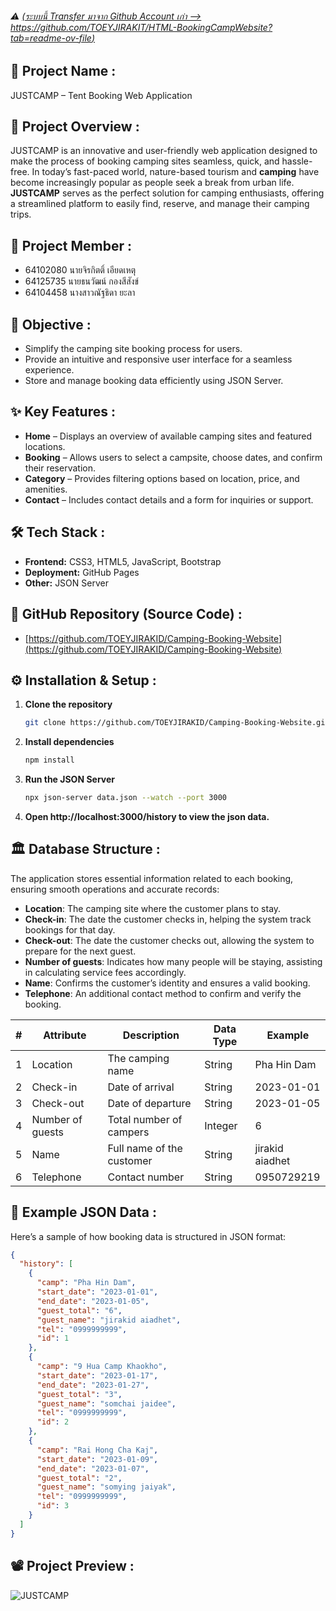 ###### ⚠️ [(ระบบนี้ Transfer มาจาก Github Account เก่า --> https://github.com/TOEYJIRAKIT/HTML-BookingCampWebsite?tab=readme-ov-file)](https://github.com/TOEYJIRAKIT/HTML-BookingCampWebsite?tab=readme-ov-file)

## 🚀 **Project Name** :

JUSTCAMP – Tent Booking Web Application

## 📌 **Project Overview** :

JUSTCAMP is an innovative and user-friendly web application designed to make the process of booking camping sites seamless, quick, and hassle-free. In today’s fast-paced world, nature-based tourism and **camping** have become increasingly popular as people seek a break from urban life. **JUSTCAMP** serves as the perfect solution for camping enthusiasts, offering a streamlined platform to easily find, reserve, and manage their camping trips.

## 🙏 **Project Member** :

- 64102080 นายจิรกิตติ์ เอียดเหตุ
- 64125735 นายธนวัฒน์ กองสีสังข์
- 64104458 นางสาวณัฐธิดา ยะลา

## 🎯 **Objective** :

- Simplify the camping site booking process for users.
- Provide an intuitive and responsive user interface for a seamless experience.
- Store and manage booking data efficiently using JSON Server.

## ✨ **Key Features** :

- **Home** – Displays an overview of available camping sites and featured locations.
- **Booking** – Allows users to select a campsite, choose dates, and confirm their reservation.
- **Category** – Provides filtering options based on location, price, and amenities.
- **Contact** – Includes contact details and a form for inquiries or support.

## 🛠 **Tech Stack** :

- **Frontend:** CSS3, HTML5, JavaScript, Bootstrap
- **Deployment:** GitHub Pages
- **Other:** JSON Server

## 📂 **GitHub Repository (Source Code)** :

- [https://github.com/TOEYJIRAKID/Camping-Booking-Website](https://github.com/TOEYJIRAKID/Camping-Booking-Website)

## ⚙️ **Installation & Setup** :

1. **Clone the repository**  
   ```bash
   git clone https://github.com/TOEYJIRAKID/Camping-Booking-Website.git
   ```  
2. **Install dependencies**  
   ```bash
   npm install
   ```  
3. **Run the JSON Server**  
   ```bash
   npx json-server data.json --watch --port 3000
   ```  
4. **Open http://localhost:3000/history to view the json data.**

## 🏛️ **Database Structure** :

The application stores essential information related to each booking, ensuring smooth operations and accurate records:  
- **Location**: The camping site where the customer plans to stay.
- **Check-in**: The date the customer checks in, helping the system track bookings for that day.
- **Check-out**: The date the customer checks out, allowing the system to prepare for the next guest.
- **Number of guests**: Indicates how many people will be staying, assisting in calculating service fees accordingly.
- **Name**: Confirms the customer’s identity and ensures a valid booking.
- **Telephone**: An additional contact method to confirm and verify the booking.

|  #  | Attribute         | Description   | Data Type     | Example        | 
| ----| -------------     | ------------- | ------------- | -------------  | 
| 1   | Location          | The camping name | String        | Pha Hin Dam    |
| 2   | Check-in          | Date of arrival | String        | 2023-01-01     |
| 3   | Check-out         | Date of departure | String        | 2023-01-05     |
| 4   | Number of guests  | Total number of campers | Integer       | 6              |
| 5   | Name     | Full name of the customer | String        |jirakid aiadhet |
| 6   | Telephone         | Contact number | String        | 0950729219     |

## 📃 Example JSON Data :

Here’s a sample of how booking data is structured in JSON format:

```json
{
  "history": [
    {
      "camp": "Pha Hin Dam",
      "start_date": "2023-01-01",
      "end_date": "2023-01-05",
      "guest_total": "6",
      "guest_name": "jirakid aiadhet",
      "tel": "0999999999",
      "id": 1
    },
    {
      "camp": "9 Hua Camp Khaokho",
      "start_date": "2023-01-17",
      "end_date": "2023-01-27",
      "guest_total": "3",
      "guest_name": "somchai jaidee",
      "tel": "0999999999",
      "id": 2
    },
    {
      "camp": "Rai Hong Cha Kaj",
      "start_date": "2023-01-09",
      "end_date": "2023-01-07",
      "guest_total": "2",
      "guest_name": "somying jaiyak",
      "tel": "0999999999",
      "id": 3
    }
  ]
}
```

## 📽️ **Project Preview** :

![JUSTCAMP](https://media0.giphy.com/media/v1.Y2lkPTc5MGI3NjExMTh2OWZiMHBlcWM1cGxoYTV6ODdpaW02N216cGg2eHc1YnN0NXlqNSZlcD12MV9pbnRlcm5hbF9naWZfYnlfaWQmY3Q9Zw/dgvEeUtdx02R7Owt0w/giphy.gif)
